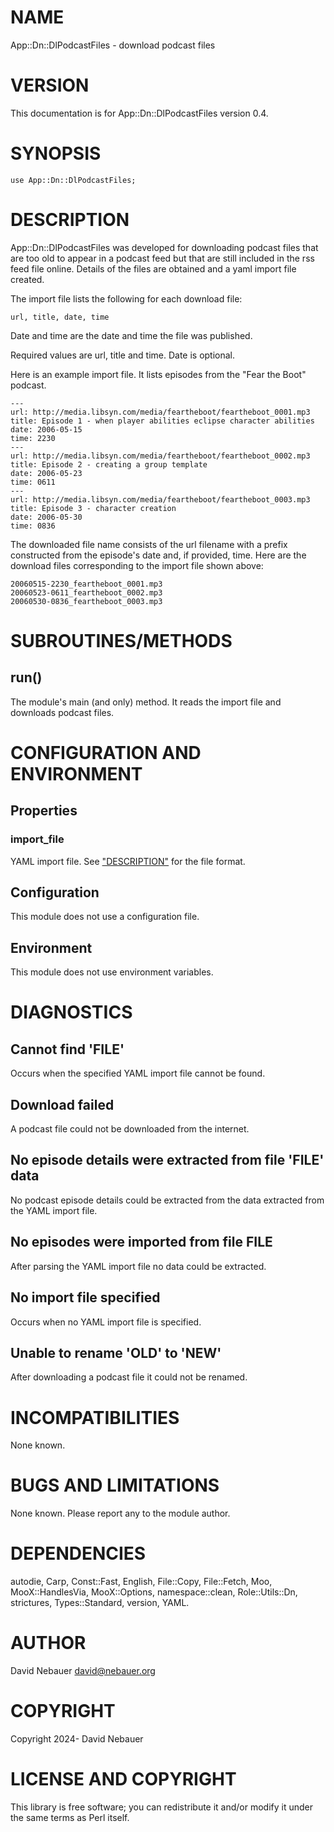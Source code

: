 # NAME

App::Dn::DlPodcastFiles - download podcast files

# VERSION

This documentation is for App::Dn::DlPodcastFiles version 0.4.

# SYNOPSIS

    use App::Dn::DlPodcastFiles;

# DESCRIPTION

App::Dn::DlPodcastFiles was developed for downloading podcast files that are
too old to appear in a podcast feed but that are still included in the rss feed
file online. Details of the files are obtained and a yaml import file created.

The import file lists the following for each download file:

    url, title, date, time

Date and time are the date and time the file was published.

Required values are url, title and time. Date is optional.

Here is an example import file. It lists episodes from the "Fear the Boot"
podcast.

    ---
    url: http://media.libsyn.com/media/feartheboot/feartheboot_0001.mp3
    title: Episode 1 - when player abilities eclipse character abilities
    date: 2006-05-15
    time: 2230
    ---
    url: http://media.libsyn.com/media/feartheboot/feartheboot_0002.mp3
    title: Episode 2 - creating a group template
    date: 2006-05-23
    time: 0611
    ---
    url: http://media.libsyn.com/media/feartheboot/feartheboot_0003.mp3
    title: Episode 3 - character creation
    date: 2006-05-30
    time: 0836

The downloaded file name consists of the url filename with a prefix constructed
from the episode's date and, if provided, time. Here are the download files
corresponding to the import file shown above:

    20060515-2230_feartheboot_0001.mp3
    20060523-0611_feartheboot_0002.mp3
    20060530-0836_feartheboot_0003.mp3

# SUBROUTINES/METHODS

## run()

The module's main (and only) method. It reads the import file and downloads
podcast files.

# CONFIGURATION AND ENVIRONMENT

## Properties

### import\_file

YAML import file. See ["DESCRIPTION"](#description) for the file format.

## Configuration

This module does not use a configuration file.

## Environment

This module does not use environment variables.

# DIAGNOSTICS

## Cannot find 'FILE'

Occurs when the specified YAML import file cannot be found.

## Download failed

A podcast file could not be downloaded from the internet.

## No episode details were extracted from file 'FILE' data

No podcast episode details could be extracted from the data extracted from the
YAML import file.

## No episodes were imported from file FILE

After parsing the YAML import file no data could be extracted.

## No import file specified

Occurs when no YAML import file is specified.

## Unable to rename 'OLD' to 'NEW'

After downloading a podcast file it could not be renamed.

# INCOMPATIBILITIES

None known.

# BUGS AND LIMITATIONS

None known. Please report any to the module author.

# DEPENDENCIES

autodie, Carp, Const::Fast, English, File::Copy, File::Fetch, Moo,
MooX::HandlesVia, MooX::Options, namespace::clean, Role::Utils::Dn, strictures,
Types::Standard, version, YAML.

# AUTHOR

David Nebauer <david@nebauer.org>

# COPYRIGHT

Copyright 2024- David Nebauer

# LICENSE AND COPYRIGHT

This library is free software; you can redistribute it and/or modify
it under the same terms as Perl itself.

